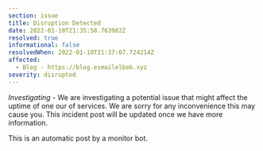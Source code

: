 ```yaml
---
section: issue
title: Disruption Detected
date: 2022-01-10T21:35:58.763982Z
resolved: true
informational: false
resolvedWhen: 2022-01-10T21:37:07.724214Z
affected:
  - Blog - https://blog.esmailelbob.xyz
severity: disrupted
---
```

*Investigating* - We are investigating a potential issue that might affect the uptime of one our of services. We are sorry for any inconvenience this may cause you. This incident post will be updated once we have more information.

This is an automatic post by a monitor bot.
        